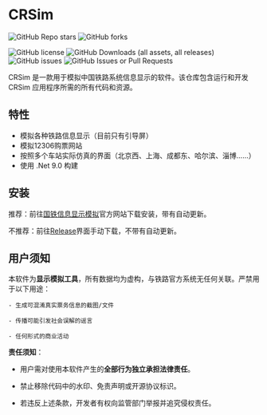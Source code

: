 # CRSim

![GitHub Repo stars](https://img.shields.io/github/stars/denglihong2007/CRSim)
![GitHub forks](https://img.shields.io/github/forks/denglihong2007/CRSim)

![GitHub license](https://img.shields.io/github/license/denglihong2007/CRSim)
![GitHub Downloads (all assets, all releases)](https://img.shields.io/github/downloads/denglihong2007/CRSim/total)
![GitHub issues](https://img.shields.io/github/issues/denglihong2007/CRSim)
![GitHub Issues or Pull Requests](https://img.shields.io/github/issues-pr/denglihong2007/CRSim)

CRSim 是一款用于模拟中国铁路系统信息显示的软件。该仓库包含运行和开发 CRSim 应用程序所需的所有代码和资源。

## 特性

- 模拟各种铁路信息显示（目前只有引导屏）
- 模拟12306购票网站
- 按照多个车站实际仿真的界面（北京西、上海、成都东、哈尔滨、淄博......）
- 使用 .Net 9.0 构建

## 安装

推荐：前往[国铁信息显示模拟](http://47.122.74.193/CRSim/)官方网站下载安装，带有自动更新。

不推荐：前往[Release](https://github.com/denglihong2007/CRSim/releases)界面手动下载，不带有自动更新。

## 用户须知

本软件为**显示模拟工具**，所有数据均为虚构，与铁路官方系统无任何关联。严禁用于以下用途：

    - 生成可混淆真实票务信息的截图/文件

    - 传播可能引发社会误解的谣言

    - 任何形式的商业活动
    
**责任须知**：  

   - 用户需对使用本软件产生的**全部行为独立承担法律责任**。

   - 禁止移除代码中的水印、免责声明或开源协议标识。
   
   - 若违反上述条款，开发者有权向监管部门举报并追究侵权责任。
